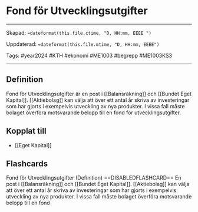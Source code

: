 # Fond för Utvecklingsutgifter

---

Skapad: `=dateformat(this.file.ctime, "D, HH:mm, EEEE ")`

Uppdaterad: `=dateformat(this.file.mtime, "D, HH:mm, EEEE")`

Tags: #year2024 #KTH #ekonomi #ME1003 #begrepp #ME1003KS3

---

## Definition

Fond för Utvecklingsutgifter är en post i [[Balansräkning]] och [[Bundet Eget Kapital]]. [[Aktiebolag]] kan välja att över ett antal år skriva av investeringar som har gjorts i exempelvis utveckling av nya produkter. I vissa fall måste bolaget överföra motsvarande belopp till en fond för utvecklingsutgifter.

## Kopplat till

- [[Eget Kapital]]

## Flashcards

Fond för Utvecklingsutgifter (Definition) ==DISABLEDFLASHCARD== En post i [[Balansräkning]] och [[Bundet Eget Kapital]]. [[Aktiebolag]] kan välja att över ett antal år skriva av investeringar som har gjorts i exempelvis utveckling av nya produkter. I vissa fall måste bolaget överföra motsvarande belopp till en fond
